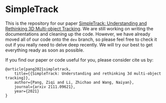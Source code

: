 # SimpleTrack

This is the repository for our paper [SimpleTrack: Understanding and Rethinking 3D Multi-object Tracking](https://arxiv.org/abs/2111.09621). We are still working on writing the documentations and cleaning up the code. However, we have already moved all of our code onto the `dev` branch, so please feel free to check it out if you really need to delve deep recently. We will try our best to get everything ready as soon as possible.

If you find our paper or code useful for you, please consider cite us by:
```
@article{pang2021simpletrack,
    title={{SimpleTrack: Understanding and rethinking 3d multi-object tracking}},
    author={Pang, Ziqi and Li, Zhichao and Wang, Naiyan},
    journal={arxiv 2111.09621},
    year={2021}
}
```
